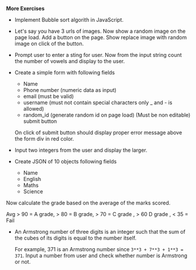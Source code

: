 **More Exercises**

- Implement Bubble sort algorith in JavaScript.

- Let's say you have 3 urls of images. Now show a random image on the page load. Add a button on the page. Show replace image with random image on click of the button.

- Prompt user to enter a sting for user. Now from the input string count the number of vowels and display to the user.

- Create a simple form with following fields
  
  - Name
  - Phone number (numeric data as input)
  - email (must be valid)
  - username (must not contain special characters only _ and - is allowed)
  - random_id (generate random id on page load) (Must be non editable)
  submit button

  On click of submit button should display proper error message above the form div in red color.

- Input two integers from the user and display the larger.

- Create JSON of 10 objects following fields
  - Name
  - English
  - Maths
  - Science

Now calculate the grade based on the average of the marks scored.

Avg   > 90 = A grade, > 80 = B grade,  > 70 = C grade , > 60 D grade , < 35 = Fail


- An Armstrong number of three digits is an integer such that the sum of the cubes of its digits is equal to the number itself.

  For example, 371 is an Armstrong number since `3**3 + 7**3 + 1**3 = 371`.
  Input a number from user and check whether number is Armstrong or not.
